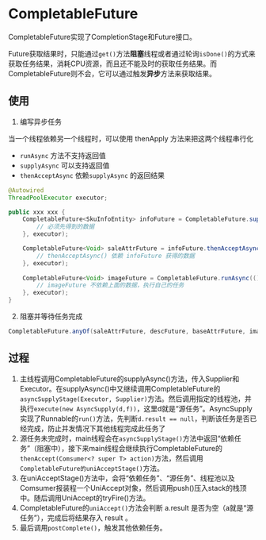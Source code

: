 # CompletableFuture

CompletableFuture实现了CompletionStage和Future接口。

Future获取结果时，只能通过`get()`方法**阻塞**线程或者通过轮询`isDone()`的方式来获取任务结果，消耗CPU资源，而且还不能及时的获取任务结果。而CompletableFuture则不会，它可以通过触发**异步**方法来获取结果。



## 使用

1. 编写异步任务

当一个线程依赖另一个线程时，可以使用 thenApply 方法来把这两个线程串行化

- `runAsync` 方法不支持返回值
- `supplyAsync` 可以支持返回值
- `thenAcceptAsync` 依赖`supplyAsync` 的返回结果

```java
@Autowired
ThreadPoolExecutor executor;

public xxx xxx {
    CompletableFuture<SkuInfoEntity> infoFuture = CompletableFuture.supplyAsync(() -> {
        // 必须先得到的数据
    }, executor);

    CompletableFuture<Void> saleAttrFuture = infoFuture.thenAcceptAsync((res) -> {
        // thenAcceptAsync() 依赖 infoFuture 获得的数据 
    }, executor);
    
    CompletableFuture<Void> imageFuture = CompletableFuture.runAsync(() -> {
        // imageFuture 不依赖上面的数据，执行自己的任务
    }, executor);
}
```

2. 阻塞并等待任务完成

```java
CompletableFuture.anyOf(saleAttrFuture, descFuture, baseAttrFuture, imageFuture).get();
```



## 过程

1. 主线程调用CompletableFuture的supplyAsync()方法，传入Supplier和Executor。在supplyAsync()中又继续调用CompletableFuture的`asyncSupplyStage(Executor, Supplier)`方法。然后调用指定的线程池，并执行`execute(new AsyncSupply(d,f))`，这里d就是“源任务”。AsyncSupply实现了Runnable的`run()`方法，先判断`d.result == null`，判断该任务是否已经完成，防止并发情况下其他线程完成此任务了
2. 源任务未完成时，main线程会在`asyncSupplyStage()`方法中返回“依赖任务”（阻塞中），接下来main线程会继续执行CompletableFuture的`thenAccept(Comsumer<? super T> action)`方法，然后调用`CompletableFuture的uniAcceptStage()`方法。
3. 在uniAcceptStage()方法中，会将“依赖任务”、“源任务”、线程池以及Comsumer报装程一个UniAccept对象，然后调用push()压入stack的栈顶中。随后调用UniAccept的tryFire()方法。
4. CompletableFuture的`uniAccept()`方法会判断 a.result 是否为空（a就是“源任务”），完成后将结果存入 result 。
5. 最后调用`postComplete()`，触发其他依赖任务。